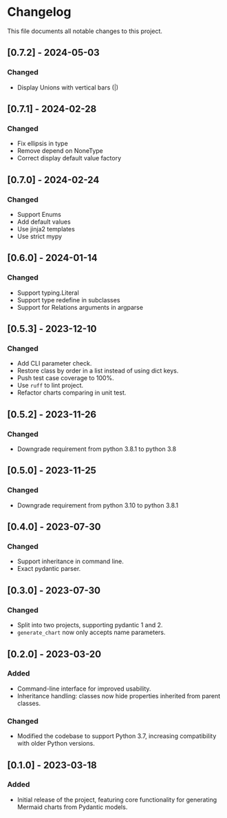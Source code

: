 # Changelog

This file documents all notable changes to this project.

## [0.7.2] - 2024-05-03
### Changed
- Display Unions with vertical bars (|)

## [0.7.1] - 2024-02-28
### Changed
- Fix ellipsis in type
- Remove depend on NoneType
- Correct display default value factory

## [0.7.0] - 2024-02-24

### Changed
- Support Enums
- Add default values
- Use jinja2 templates
- Use strict mypy

## [0.6.0] - 2024-01-14

### Changed
- Support typing.Literal
- Support type redefine in subclasses
- Support for Relations arguments in argparse

## [0.5.3] - 2023-12-10

### Changed
- Add CLI parameter check.
- Restore class by order in a list instead of using dict keys.
- Push test case coverage to 100%.
- Use `ruff` to lint project.
- Refactor charts comparing in unit test.

## [0.5.2] - 2023-11-26

### Changed
- Downgrade requirement from python 3.8.1 to python 3.8

## [0.5.0] - 2023-11-25

### Changed
- Downgrade requirement from python 3.10 to python 3.8.1

## [0.4.0] - 2023-07-30

### Changed
- Support inheritance in command line.
- Exact pydantic parser.

## [0.3.0] - 2023-07-30

### Changed
- Split into two projects, supporting pydantic 1 and 2.
- `generate_chart` now only accepts name parameters.

## [0.2.0] - 2023-03-20

### Added
- Command-line interface for improved usability.
- Inheritance handling: classes now hide properties inherited from parent classes.

### Changed
- Modified the codebase to support Python 3.7, increasing compatibility with older Python versions.

## [0.1.0] - 2023-03-18

### Added
- Initial release of the project, featuring core functionality for generating Mermaid charts from Pydantic models.
